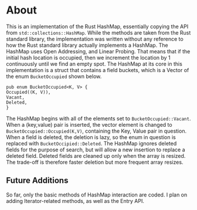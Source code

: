 # About

This is an implementation of the Rust HashMap, essentially copying the API from
`std::collections::HashMap`. While the methods are taken from the Rust standard library, the implementation was written without any reference to how the Rust standard library actually implements a HashMap. The HashMap uses Open Addressing, and Linear Probing. That means that if the initial hash location is occupied, then we increment the location by 1 continuously until we find an empty spot.
The HashMap at its core in this implementation is a struct that contains a field buckets, which is a Vector of the enum `BucketOccupied` shown below.

```
pub enum BucketOccupied<K, V> {
Occupied((K, V)),
Vacant,
Deleted,
}
```

The HashMap begins with all of the elements set to `BucketOccupied::Vacant`. When a (key,value) pair is inserted, the vector element is changed to `BucketOccupied::Occupied(K,V)`,
containing the Key, Value pair in question. When a field is deleted, the deletion is lazy, so the enum in question is replaced with `BucketOccipied::Deleted`. The HashMap ignores deleted fields for the purpose of search, but will allow a new insertion to replace a deleted field.
Deleted fields are cleaned up only when the array is resized. The trade-off is therefore faster deletion but more frequent array resizes.

## Future Additions

So far, only the basic methods of HashMap interaction are coded. I plan on adding Iterator-related methods, as well as the Entry API.

